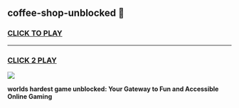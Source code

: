 
## coffee-shop-unblocked 👋
<h3>
<a href="https://premium.freeplayer.one?title=coffee-shop-unblocked&ref=14F">CLICK TO PLAY</a></h3>
<hr>

<h3>
<a href="https://premium.freeplayer.one?title=coffee-shop-unblocked&ref=14F">CLICK 2 PLAY</a>
  
</h3>

<a href="https://premium.freeplayer.one?title=coffee-shop-unblocked&ref=12F/"><img src="https://clearcache.store/games.png"></a>


**worlds hardest game unblocked: Your Gateway to Fun and Accessible Online Gaming**
